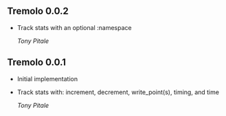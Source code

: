 ## Tremolo 0.0.2 ##

*   Track stats with an optional :namespace

    *Tony Pitale*

## Tremolo 0.0.1 ##

*   Initial implementation
*   Track stats with: increment, decrement, write_point(s), timing, and time

    *Tony Pitale*
